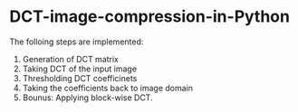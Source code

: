 # DCT-image-compression-in-Python

The folloing steps are implemented:
1. Generation of DCT matrix
2. Taking DCT of the input image
3. Thresholding DCT coefficinets
4. Taking the coefficients back to image domain
5. Bounus: Applying block-wise DCT.
